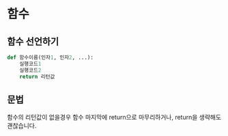 함수
=======

함수 선언하기
-----------
```python
def 함수이름(인자1, 인자2, ...):
	실행코드1
	실행코드2
	return 리턴값
```

문법
--------
함수의 리턴값이 없을경우 함수 마지막에 return으로 마무리하거나, 
return을 생략해도 괜찮습니다.